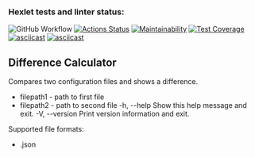 ### Hexlet tests and linter status:
![GitHub Workflow](https://github.com/github/docs/actions/workflows/main.yml/badge.svg)
[![Actions Status](https://github.com/opifexM/java-project-71/workflows/hexlet-check/badge.svg)](https://github.com/opifexM/java-project-71/actions)
[![Maintainability](https://api.codeclimate.com/v1/badges/0884c1a4eb3d767d8d22/maintainability)](https://codeclimate.com/github/opifexM/java-project-71/maintainability)
[![Test Coverage](https://api.codeclimate.com/v1/badges/0884c1a4eb3d767d8d22/test_coverage)](https://codeclimate.com/github/opifexM/java-project-71/test_coverage)
[![asciicast](https://asciinema.org/a/YGXfIKmF1byReFZf3F5omESbm.svg)](https://asciinema.org/a/YGXfIKmF1byReFZf3F5omESbm)
[![asciicast](https://asciinema.org/a/vTu6lIwIB04r4yINbxBZxXMD4.svg)](https://asciinema.org/a/vTu6lIwIB04r4yINbxBZxXMD4)

## Difference Calculator
Compares two configuration files and shows a difference.
- filepath1 - path to first file
- filepath2 - path to second file
  -h, --help              Show this help message and exit.
  -V, --version           Print version information and exit.

Supported file formats:
- .json

##
